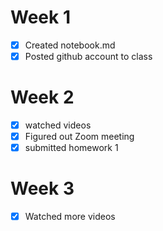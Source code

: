 # Week 1

- [x] Created notebook.md
- [x] Posted github account to class

# Week 2
- [x] watched videos
- [x] Figured out Zoom meeting
- [x] submitted homework 1

# Week 3
- [x] Watched more videos
